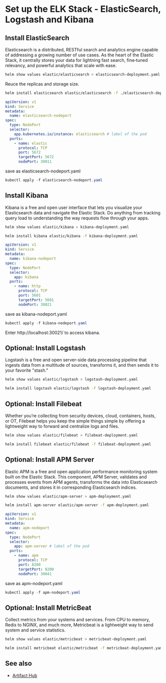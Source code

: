 # Set up the ELK Stack - ElasticSearch, Logstash and Kibana


## Install ElasticSearch

Elasticsearch is a distributed, RESTful search and analytics engine capable of addressing a growing number of use cases. As the heart of the Elastic Stack, it centrally stores your data for lightning fast search, fine‑tuned relevancy, and powerful analytics that scale with ease.

```bash
helm show values elastic/elasticsearch > elasticsearch-deployment.yaml
```

Reuce the replicas and storage size.
```bash
helm install elasticsearch elastic/elasticsearch -f ./elasticsearch-deployment.yaml 
```

```yaml
apiVersion: v1
kind: Service
metadata:
  name: elasticsearch-nodeport
spec:
  type: NodePort
  selector:
    app.kubernetes.io/instance: elasticsearch # label of the pod
  ports:
    - name: elastic
      protocol: TCP
      port: 5672
      targetPort: 5672
      nodePort: 30011
```

save as elasticsearch-nodeport.yaml

```powershell
kubectl apply -f elasticsearch-nodeport.yaml
```
## Install Kibana

Kibana is a free and open user interface that lets you visualize your Elasticsearch data and navigate the Elastic Stack. Do anything from tracking query load to understanding the way requests flow through your apps.

```bash
helm show values elastic/kibana > kibana-deployment.yaml
```

```bash
helm install kibana elastic/kibana -f kibana-deployment.yaml
```

```yaml
apiVersion: v1
kind: Service
metadata:
  name: kibana-nodeport
spec:
  type: NodePort
  selector:
    app: kibana
  ports:
    - name: http
      protocol: TCP
      port: 5601
      targetPort: 5601
      nodePort: 30021
```

save as kibana-nodeport.yaml

```powershell
kubectl apply -f kibana-nodeport.yaml
```

Enter http://localhost:30021/ to access kibana.

## Optional: Install Logstash

Logstash is a free and open server-side data processing pipeline that ingests data from a multitude of sources, transforms it, and then sends it to your favorite "stash."

```bash
helm show values elastic/logstash > logstash-deployment.yaml
```

```bash
helm install logstash elastic/logstash -f logstash-deployment.yaml
```

## Optional: Install Filebeat

Whether you’re collecting from security devices, cloud, containers, hosts, or OT, Filebeat helps you keep the simple things simple by offering a lightweight way to forward and centralize logs and files.

```bash
helm show values elastic/filebeat > filebeat-deployment.yaml
```

```bash
helm install filebeat elastic/filebeat -f filebeat-deployment.yaml
```

## Optional: Install APM Server

Elastic APM is a free and open application performance monitoring system built on the Elastic Stack. This component, APM Server, validates and processes events from APM agents, transforms the data into Elasticsearch documents, and stores it in corresponding Elasticsearch indices.

```bash
helm show values elastic/apm-server > apm-deployment.yaml
```

```bash
helm install apm-server elastic/apm-server -f apm-deployment.yaml
```


```yaml
apiVersion: v1
kind: Service
metadata:
  name: apm-nodeport
spec:
  type: NodePort
  selector:
    app: apm-server # label of the pod
  ports:
    - name: apm
      protocol: TCP
      port: 8200
      targetPort: 8200
      nodePort: 30041
```

save as apm-nodeport.yaml

```powershell
kubectl apply -f apm-nodeport.yaml
```

## Optional: Install MetricBeat

Collect metrics from your systems and services. From CPU to memory, Redis to NGINX, and much more, Metricbeat is a lightweight way to send system and service statistics.

```bash
helm show values elastic/metricbeat > metricbeat-deployment.yaml
```

```bash
helm install metricbeat elastic/metricbeat -f metricbeat-deployment.yaml
```

## See also

* [Artifact Hub](https://artifacthub.io/)
 